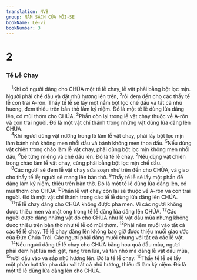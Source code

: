 ```yaml
---
translation: NVB
group: NĂM SÁCH CỦA MÔI-SE
bookName: Lê-vi 
bookNumber: 3
---
```


<div class="title"><h1>2</h1><h3>Tế Lễ Chay </h3></div>
<span class="verse le_2_1"> <sup>1</sup>Khi có người dâng cho CHÚA một tế lễ chay, lễ vật phải bằng bột lọc mịn. Người phải chế dầu và đặt nhũ hương lên trên, </span>
<span class="verse le_2_2"><sup>2</sup>rồi đem đến cho các thầy tế lễ con trai A-rôn. Thầy tế lễ sẽ lấy một nắm bột lọc chế dầu và tất cả nhũ hương, đem thiêu trên bàn thờ làm kỷ niệm. Đó là một tế lễ dùng lửa dâng lên, có mùi thơm cho CHÚA. </span>
<span class="verse le_2_3"><sup>3</sup>Phần còn lại trong lễ vật chay thuộc về A-rôn và con trai người. Đó là một vật chí thánh trong những vật dùng lửa dâng lên CHÚA. <br/></span>
<span class="verse le_2_4"> <sup>4</sup>Khi người dùng vật nướng trong lò làm lễ vật chay, phải lấy bột lọc mịn làm bánh nhỏ không men nhồi dầu và bánh không men thoa dầu. </span>
<span class="verse le_2_5"><sup>5</sup>Nếu dùng vật chiên trong chảo làm lễ vật chay, phải dùng bột lọc mịn không men nhồi dầu, </span>
<span class="verse le_2_6"><sup>6</sup>bẻ từng miếng và chế dầu lên. Đó là tế lễ chay. </span>
<span class="verse le_2_7"><sup>7</sup>Nếu dùng vật chiên trong chảo làm lễ vật chay, cũng phải bằng bột lọc mịn chế dầu. <br/></span>
<span class="verse le_2_8"> <sup>8</sup>Các ngươi sẽ đem lễ vật chay sửa soạn như trên đến cho CHÚA, và giao cho thầy tế lễ; người sẽ mang lên bàn thờ. </span>
<span class="verse le_2_9"><sup>9</sup>Thầy tế lễ sẽ lấy một phần để dâng làm kỷ niệm, thiêu trên bàn thờ. Đó là một tế lễ dùng lửa dâng lên, có mùi thơm cho CHÚA</span>
<span class="verse le_2_10"><sup>10</sup>Phần lễ vật chay còn lại sẽ thuộc về A-rôn và con trai người. Đó là một vật chí thánh trong các tế lễ dùng lửa dâng lên CHÚA. <br/></span>
<span class="verse le_2_11"> <sup>11</sup>Tế lễ chay dâng cho CHÚA không được pha men. Vì các ngươi không được thiêu men và mật ong trong tế lễ dùng lửa dâng lên CHÚA. </span>
<span class="verse le_2_12"><sup>12</sup>Các người được dâng những vật đó cho CHÚA như lễ vật đầu mùa nhưng không được thiêu trên bàn thờ như tế lễ có mùi thơm. </span>
<span class="verse le_2_13"><sup>13</sup>Phải nêm muối vào tất cả các tế lễ chay. Tế lễ chay dâng lên không bao giờ được thiếu muối giao ước của Đức Chúa Trời. Các ngươi phải dâng muối chung với tất cả các lễ vật. <br/></span>
<span class="verse le_2_14"> <sup>14</sup>Nếu ngươi dâng tế lễ chay cho CHÚA bằng hoa quả đầu mùa, ngươi phải đem hạt lúa mới gặt, rang trên lửa, và tán nhỏ mà dâng lễ vật đầu mùa, </span>
<span class="verse le_2_15"><sup>15</sup>rưới dầu vào và sắp nhũ hương lên. Đó là tế lễ chay. </span>
<span class="verse le_2_16"><sup>16</sup>Thầy tế lễ sẽ lấy một phần hạt tán pha dầu với tất cả nhũ hương, thiêu đi làm kỷ niệm. Đó là một tế lễ dùng lửa dâng lên cho CHÚA. <br/></span>
